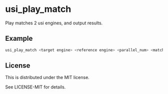 # usi_play_match

Play matches 2 usi engines, and output results.

## Example

```bash
usi_play_match <target engine> <reference engine> <parallel_num> <match_num> <movetime>
```

## License

This is distributed under the MIT license.

See LICENSE-MIT for details.
